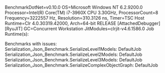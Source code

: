 
BenchmarkDotNet=v0.10.0
OS=Microsoft Windows NT 6.2.9200.0
Processor=Intel(R) Core(TM) i7-3960X CPU 3.30GHz, ProcessorCount=8
Frequency=3222557 Hz, Resolution=310.3126 ns, Timer=TSC
Host Runtime=Clr 4.0.30319.42000, Arch=64-bit RELEASE [AttachedDebugger] [RyuJIT]
GC=Concurrent Workstation
JitModules=clrjit-v4.6.1586.0
Job Runtime(s):









Benchmarks with issues:
  Serialization_Json_Benchmark.SerializeLevel1Models: DefaultJob
  Serialization_Json_Benchmark.SerializeLevel2Models: DefaultJob
  Serialization_Json_Benchmark.SerializeLevel3Models: DefaultJob
  Serialization_Json_Benchmark.SerializeComplexObjectGraph: DefaultJob
